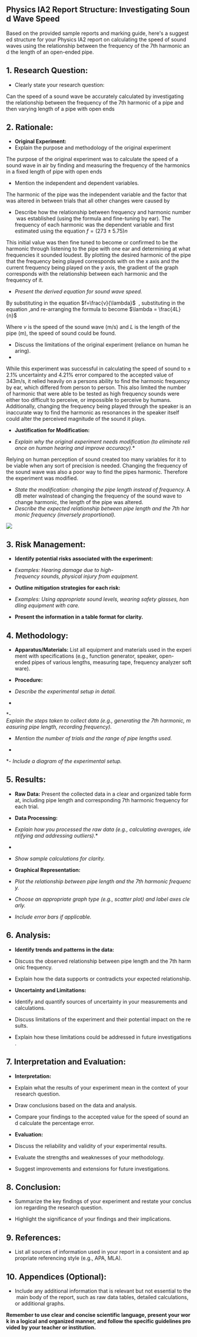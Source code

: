## Physics IA2 Report Structure: Investigating Sound Wave Speed

Based on the provided sample reports and marking guide, here's a suggested structure for your Physics IA2 report on calculating the speed of sound waves using the relationship between the frequency of the 7th harmonic and the length of an open-ended pipe.

## 1. Research Question:

- Clearly state your research question:

Can the speed of a sound wave be accurately calculated by investigating the relationship between the frequency of the 7th harmonic of a pipe and then varying length of a pipe with open ends

## 2. Rationale:

- **Original Experiment:**
- Explain the purpose and methodology of the original experiment

 The purpose of the original experiment was to calculate the speed of a sound wave in air by finding and measuring the frequency of the harmonics in a fixed length of pipe with open ends

- Mention the independent and dependent variables.

The harmonic of the pipe was the independent variable and the factor that was altered in between trials that all other changes were caused by
- Describe how the relationship between frequency and harmonic number was established (using the formula and fine-tuning by ear).
The frequency of each harmonic was the dependent variable and first estimated using the equation $f=(273\pm5.75)n$ 

This initial value was then fine tuned to become or confirmed to be the harmonic through listening to the pipe with one ear and determining at what frequencies it sounded loudest. By plotting the desired harmonic of the pipe that the frequency being played corresponds with on the x axis and the current frequency being played on the y axis, the gradient of the graph corresponds with the relationship between each harmonic and the frequency of it.
 
 - *Present the derived equation for sound wave speed.*

By substituting in the equation $f=\frac{v}{\lambda}$  , substituting in the equation ,and re-arranging the formula to become $\lambda = \frac{4L}{n}$ 

Where $v$ is the speed of the sound wave (m/s) and $L$ is the length of the pipe (m), the speed of sound could be found.

- Discuss the limitations of the original experiment (reliance on human hearing).
- 
While this experiment was successful in calculating the speed of sound to $\pm$ $2.1$% uncertainty and $4.21$% error compared to the accepted value of 343m/s, it relied heavily on a persons ability to find the harmonic frequency by ear, which differed from person to person. This also limited the number of harmonic that were able to be tested as high frequency sounds were either too difficult to perceive, or impossible to perceive by humans. Additionally, changing the frequency being played through the speaker is an inaccurate way to find the harmonic as resonances in the speaker itself could alter the perceived magnitude of the sound it plays.

- **Justification for Modification:**

- *Explain why the original experiment needs modification (to eliminate reliance on human hearing and improve accuracy).**

Relying on human perception of sound created too many variables for it to be viable when any sort of precision is needed. Changing the frequency of the sound wave was also a poor way to find the pipes harmonic. Therefore the experiment was modified.

- *State the modification: changing the pipe length instead of frequency.*
A dB meter waInstead of changing the frequency of the sound wave to change harmonic, the length of the pipe was altered.
- *Describe the expected relationship between pipe length and the 7th harmonic frequency (inversely proportional).*

![](https://media.cheggcdn.com/media/4ca/4caab709-b79d-493e-9d83-24d3a22ed226/phpqPJNky)
## 3. Risk Management:

- **Identify potential risks associated with the experiment:**

- *Examples: Hearing damage due to high-frequency sounds, physical injury from equipment.*

- **Outline mitigation strategies for each risk:**

- *Examples: Using appropriate sound levels, wearing safety glasses, handling equipment with care.*

- **Present the information in a table format for clarity.**


## 4. Methodology:

- **Apparatus/Materials:** List all equipment and materials used in the experiment with specifications (e.g., function generator, speaker, open-ended pipes of various lengths, measuring tape, frequency analyzer software).

- **Procedure:**

- *Describe the experimental setup in detail.*
*
*- *Explain the steps taken to collect data (e.g., generating the 7th harmonic, measuring pipe length, recording frequency).*

- *Mention the number of trials and the range of pipe lengths used.*
*
*- *Include a diagram of the experimental setup.*


## 5. Results:

- **Raw Data:** Present the collected data in a clear and organized table format, including pipe length and corresponding 7th harmonic frequency for each trial.

- **Data Processing:**

- *Explain how you processed the raw data (e.g., calculating averages, identifying and addressing outliers).**
*
- *Show sample calculations for clarity.*

- **Graphical Representation:**

- *Plot the relationship between pipe length and the 7th harmonic frequency.*

- *Choose an appropriate graph type (e.g., scatter plot) and label axes clearly.*

- *Include error bars if applicable.*


## 6. Analysis:

- **Identify trends and patterns in the data:**

- Discuss the observed relationship between pipe length and the 7th harmonic frequency.

- Explain how the data supports or contradicts your expected relationship.

- **Uncertainty and Limitations:**

- Identify and quantify sources of uncertainty in your measurements and calculations.

- Discuss limitations of the experiment and their potential impact on the results.

- Explain how these limitations could be addressed in future investigations.


## 7. Interpretation and Evaluation:

- **Interpretation:**

- Explain what the results of your experiment mean in the context of your research question.

- Draw conclusions based on the data and analysis.

- Compare your findings to the accepted value for the speed of sound and calculate the percentage error.

- **Evaluation:**

- Discuss the reliability and validity of your experimental results.

- Evaluate the strengths and weaknesses of your methodology.

- Suggest improvements and extensions for future investigations.


## 8. Conclusion:

- Summarize the key findings of your experiment and restate your conclusion regarding the research question.

- Highlight the significance of your findings and their implications.


## 9. References:

- List all sources of information used in your report in a consistent and appropriate referencing style (e.g., APA, MLA).


## 10. Appendices (Optional):

- Include any additional information that is relevant but not essential to the main body of the report, such as raw data tables, detailed calculations, or additional graphs.


**Remember to use clear and concise scientific language, present your work in a logical and organized manner, and follow the specific guidelines provided by your teacher or institution.**